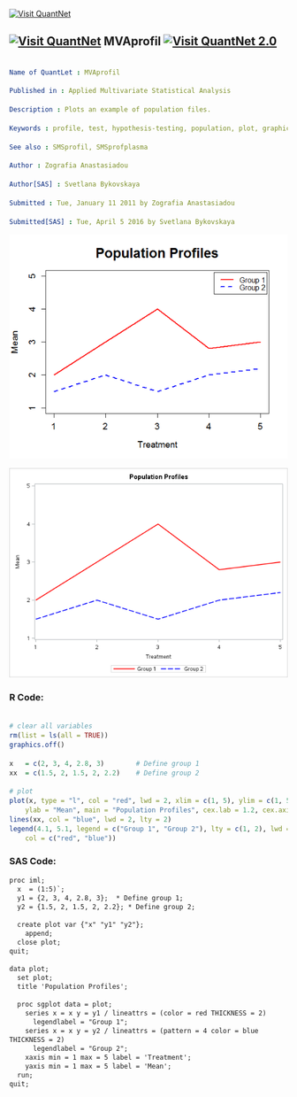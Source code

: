 
[<img src="https://github.com/QuantLet/Styleguide-and-FAQ/blob/master/pictures/banner.png" width="880" alt="Visit QuantNet">](http://quantlet.de/index.php?p=info)

## [<img src="https://github.com/QuantLet/Styleguide-and-Validation-procedure/blob/master/pictures/qloqo.png" alt="Visit QuantNet">](http://quantlet.de/) **MVAprofil** [<img src="https://github.com/QuantLet/Styleguide-and-Validation-procedure/blob/master/pictures/QN2.png" width="60" alt="Visit QuantNet 2.0">](http://quantlet.de/d3/ia)

```yaml

Name of QuantLet : MVAprofil

Published in : Applied Multivariate Statistical Analysis

Description : Plots an example of population files.

Keywords : profile, test, hypothesis-testing, population, plot, graphical representation, sas

See also : SMSprofil, SMSprofplasma

Author : Zografia Anastasiadou

Author[SAS] : Svetlana Bykovskaya

Submitted : Tue, January 11 2011 by Zografia Anastasiadou

Submitted[SAS] : Tue, April 5 2016 by Svetlana Bykovskaya

```

![Picture1](MVAprofil.png)

![Picture2](MVAprofil_sas.png)


### R Code:
```r

# clear all variables
rm(list = ls(all = TRUE))
graphics.off()

x   = c(2, 3, 4, 2.8, 3)        # Define group 1
xx  = c(1.5, 2, 1.5, 2, 2.2)    # Define group 2

# plot
plot(x, type = "l", col = "red", lwd = 2, xlim = c(1, 5), ylim = c(1, 5), xlab = "Treatment", 
    ylab = "Mean", main = "Population Profiles", cex.lab = 1.2, cex.axis = 1.2, cex.main = 1.8)
lines(xx, col = "blue", lwd = 2, lty = 2)
legend(4.1, 5.1, legend = c("Group 1", "Group 2"), lty = c(1, 2), lwd = c(2, 2), 
    col = c("red", "blue"))

```

### SAS Code:
```sas
proc iml;
  x  = (1:5)`;
  y1 = {2, 3, 4, 2.8, 3};  * Define group 1;
  y2 = {1.5, 2, 1.5, 2, 2.2}; * Define group 2;
	
  create plot var {"x" "y1" "y2"};
    append;
  close plot;
quit;

data plot;
  set plot;
  title 'Population Profiles';

  proc sgplot data = plot;
    series x = x y = y1 / lineattrs = (color = red THICKNESS = 2) 
      legendlabel = "Group 1";
    series x = x y = y2 / lineattrs = (pattern = 4 color = blue THICKNESS = 2)
      legendlabel = "Group 2";
    xaxis min = 1 max = 5 label = 'Treatment';
    yaxis min = 1 max = 5 label = 'Mean';
  run;
quit;
  
```
